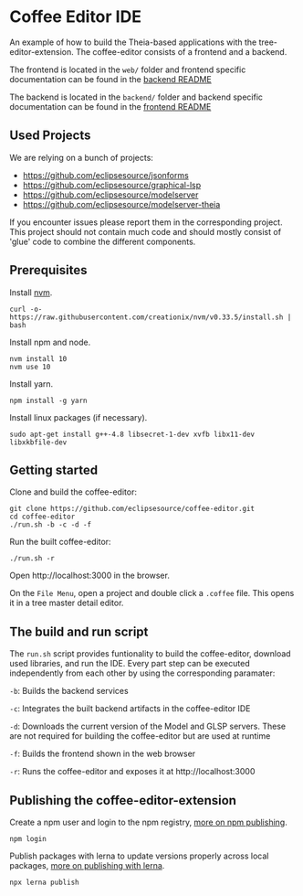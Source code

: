 # Coffee Editor IDE
An example of how to build the Theia-based applications with the tree-editor-extension.
The coffee-editor consists of a frontend and a backend.

The frontend is located in the `web/` folder and frontend specific documentation can be found in the [backend README](backend/README.md)

The backend is located in the `backend/` folder and backend specific documentation can be found in the [frontend README](web/README.md)

## Used Projects
We are relying on a bunch of projects:
* https://github.com/eclipsesource/jsonforms
* https://github.com/eclipsesource/graphical-lsp
* https://github.com/eclipsesource/modelserver
* https://github.com/eclipsesource/modelserver-theia

If you encounter issues please report them in the corresponding project.
This project should not contain much code and should mostly consist of 'glue' code to combine the different components.

## Prerequisites

Install [nvm](https://github.com/creationix/nvm#install-script).

    curl -o- https://raw.githubusercontent.com/creationix/nvm/v0.33.5/install.sh | bash

Install npm and node.

    nvm install 10
    nvm use 10

Install yarn.

    npm install -g yarn

Install linux packages (if necessary).

    sudo apt-get install g++-4.8 libsecret-1-dev xvfb libx11-dev libxkbfile-dev

## Getting started

Clone and build the coffee-editor:

    git clone https://github.com/eclipsesource/coffee-editor.git
    cd coffee-editor
    ./run.sh -b -c -d -f
    
Run the built coffee-editor:

    ./run.sh -r

Open http://localhost:3000 in the browser.

On the `File Menu`, open a project and double click a `.coffee` file. This opens it in a tree master detail editor.

## The build and run script
The `run.sh` script provides funtionality to build the coffee-editor, download used libraries, and run the IDE.
Every part step can be executed independently from each other by using the corresponding paramater:

`-b`: Builds the backend services

`-c`: Integrates the built backend artifacts in the coffee-editor IDE

`-d`: Downloads the current version of the Model and GLSP servers. These are not required for building the coffee-editor but are used at runtime

`-f`: Builds the frontend shown in the web browser

`-r`: Runs the coffee-editor and exposes it at http://localhost:3000

## Publishing the coffee-editor-extension

Create a npm user and login to the npm registry, [more on npm publishing](https://docs.npmjs.com/getting-started/publishing-npm-packages).

    npm login

Publish packages with lerna to update versions properly across local packages, [more on publishing with lerna](https://github.com/lerna/lerna#publish).

    npx lerna publish
